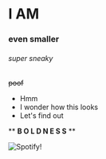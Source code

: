 # I AM 

### even smaller

###### _super sneaky_

~~poof~~

- Hmm
- I wonder how this looks
- Let's find out

** **B O L D N E S S** **


![[Spotify!](https://open.spotify.com/browse/featured)](https://images.unsplash.com/photo-1528227436006-bf774de37e4d?ixlib=rb-1.2.1&auto=format&fit=crop&w=1000&q=80)